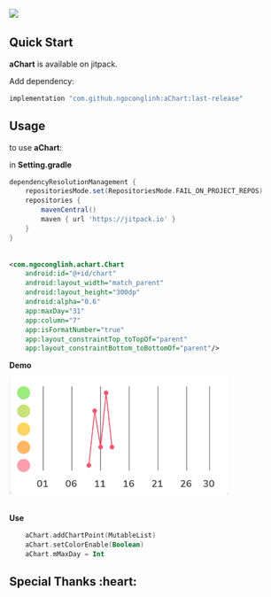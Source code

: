 [![](https://jitpack.io/v/ngoconglinh/aChart.svg)](https://jitpack.io/#ngoconglinh/aChart)

## Quick Start

**aChart** is available on jitpack.

Add dependency:

```groovy
implementation "com.github.ngoconglinh:aChart:last-release"
```

## Usage

to use **aChart**:

in **Setting.gradle**
```groovy
dependencyResolutionManagement {
    repositoriesMode.set(RepositoriesMode.FAIL_ON_PROJECT_REPOS)
    repositories {
        mavenCentral()
        maven { url 'https://jitpack.io' }
    }
}
```
```xml

<com.ngoconglinh.achart.Chart
    android:id="@+id/chart"
    android:layout_width="match_parent"
    android:layout_height="300dp"
    android:alpha="0.6"
    app:maxDay="31"
    app:column="7"
    app:isFormatNumber="true"
    app:layout_constraintTop_toTopOf="parent"
    app:layout_constraintBottom_toBottomOf="parent"/>
```

**Demo**

![alt tag](https://github.com/ngoconglinh/aChart/blob/main/screenshots/image.png?raw=true)
<br/><br/>


**Use**
```kotlin
    aChart.addChartPoint(MutableList)
    aChart.setColorEnable(Boolean)
    aChart.mMaxDay = Int
```


<h2 id="creators">Special Thanks :heart:</h2>
